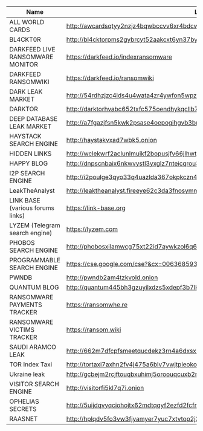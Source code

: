 |Name|Link|
| ------ | ------ |
|ALL WORLD CARDS| http://awcardsqtyy2nzjz4bqwbccvv6xr4bdcwcgfyewd7gsx5mhh63c2lsad.onion|
|BL4CKT0R|http://bl4cktorpms2gybrcyt52aakcxt6yn37byb65uama5cimhifcscnqkid.onion|
|DARKFEED LIVE RANSOMWARE MONITOR|https://darkfeed.io/indexransomware|
|DARKFEED RANSOMWIKI|https://darkfeed.io/ransomwiki|
|DARK LEAK MARKET|http://54rdhzjzc4ids4u4wata4zr4ywfon5wpz2ml4q3avelgadpvmdal2vqd.onion|
|DARKTOR|http://darktorhvabc652txfc575oendhykqcllb7bh7jhhsjduocdlyzdbmqd.onion|
|DEEP DATABASE LEAK MARKET| http://a7fgazjfsn5kwk2psase4oepogihgvb3bm4enomnyfg52dwghdymeyqd.onion|
|HAYSTACK SEARCH ENGINE|http://haystakvxad7wbk5.onion|
|HIDDEN LINKS| http://wclekwrf2aclunlmuikf2bopusjfv66jlhwtgbiycy5nw524r6ngioid.onion|
|HAPPY BLOG|http://dnpscnbaix6nkwvystl3yxglz7nteicqrou3t75tpcc5532cztc46qyd.onion|
|I2P SEARCH ENGINE|http://i2poulge3qyo33q4uazlda367okpkczn4rno2vjfetawoghciae6ygad.onion|
|LeakTheAnalyst |http://leaktheanalyst.fireeye62c3da3fnosymmmcqcty7rl7cjucpbkzaz275a4qs5fgkzhad.onion| 
|LINK BASE (various forums links)|https://link-base.org|
|LYZEM (Telegram search engine)|https://lyzem.com|
|PHOBOS SEARCH ENGINE|http://phobosxilamwcg75xt22id7aywkzol6q6rfl2flipcqoc4e4ahima5id.onion|
|PROGRAMMABLE SEARCH ENGINE| https://cse.google.com/cse?&cx=006368593537057042503:efxu7xprihg#gsc.tab=0|
|PWNDB|http://pwndb2am4tzkvold.onion|
|QUANTUM BLOG|http://quantum445bh3gzuyilxdzs5xdepf3b7lkcupswvkryf3n7hgzpxebid.onion|
|RANSOMWARE PAYMENTS TRACKER| https://ransomwhe.re|
|RANSOMWARE VICTIMS TRACKER| https://ransom.wiki|
|SAUDI ARAMCO LEAK|http://662m7dfcpfsmeetqucdekz3rn4a6dxsxbdjwd6iz3rwnogjsj7i3hxad.onion|
|TOR Index Taxi | http://tortaxi7axhn2fv4j475a6blv7vwjtpieokolfnojwvkhsnj7sgctkqd.onion|
|Ukraine leak| http://gcbejm2rcjftouqbxuhimj5oroouqcuxb2my4raxqa7efkz5bd5464id.onion|
|VISITOR SEARCH ENGINE|http://visitorfi5kl7q7i.onion|
|OPHELIAS SECRETS|http://5uijdqvyqciohojtx62mdtqqyf2ezfd2fcfref6uryx26wspuliwxkyd.onion|
|RAASNET|http://hplqdv5fo3vw3fjyamyer7yuc7xtvtop2j3fipc7psf3pxvhoqjoqkid.onion|
